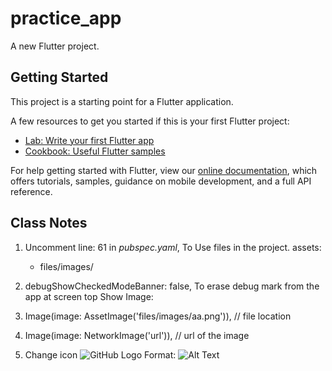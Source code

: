 # practice_app

A new Flutter project.

## Getting Started

This project is a starting point for a Flutter application.

A few resources to get you started if this is your first Flutter project:

- [Lab: Write your first Flutter app](https://flutter.dev/docs/get-started/codelab)
- [Cookbook: Useful Flutter samples](https://flutter.dev/docs/cookbook)

For help getting started with Flutter, view our
[online documentation](https://flutter.dev/docs), which offers tutorials,
samples, guidance on mobile development, and a full API reference.

## Class Notes
 1. Uncomment line: 61 in *pubspec.yaml*, To Use files in the project.
assets:
    - files/images/

 2. debugShowCheckedModeBanner: false, To erase debug mark from the app at screen top
Show Image:
 3. Image(image: AssetImage('files/images/aa.png')), // file location
 4. Image(image: NetworkImage('url')), //  url of the image
 5. Change icon
![GitHub Logo](../../ChangeApp_IconAndroid.JPG)
Format: ![Alt Text](url)